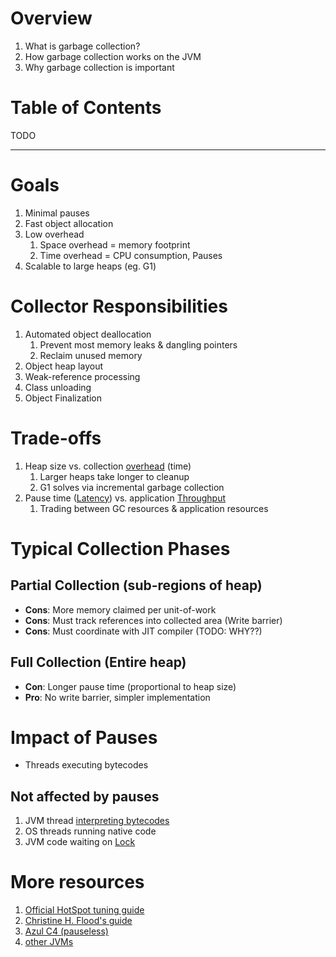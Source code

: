 # Overview
1. What is garbage collection?
1. How garbage collection works on the JVM
1. Why garbage collection is important


# Table of Contents
TODO

--------
# Goals
1. Minimal pauses
1. Fast object allocation
1. Low overhead
    1. Space overhead = memory footprint
    1. Time overhead = CPU consumption, Pauses
1. Scalable to large heaps (eg. G1)


# Collector Responsibilities
1. Automated object deallocation
    1. Prevent most memory leaks & dangling pointers
    1. Reclaim unused memory
1. Object heap layout
1. Weak-reference processing
1. Class unloading
1. Object Finalization


# Trade-offs
1. Heap size vs. collection [overhead](https://en.wikipedia.org/wiki/Overhead_(computing)) (time)
    1. Larger heaps take longer to cleanup
    1. G1 solves via incremental garbage collection
1. Pause time ([Latency](https://en.wikipedia.org/wiki/Latency_(engineering))) vs. application [Throughput](https://en.wikipedia.org/wiki/Throughput#:~:text=In%20general%20terms%2C%20throughput%20is,delivery%20over%20a%20communication%20channel.)
    1. Trading between GC resources & application resources


# Typical Collection Phases

## Partial Collection (sub-regions of heap)
- **Cons**: More memory claimed per unit-of-work
- **Cons**: Must track references into collected area (Write barrier)
- **Cons**: Must coordinate with JIT compiler (TODO: WHY??)

## Full Collection (Entire heap)
- **Con**: Longer pause time (proportional to heap size)
- **Pro**: No write barrier, simpler implementation


# Impact of Pauses
- Threads executing bytecodes

## Not affected by pauses
1. JVM thread [interpreting bytecodes](https://en.wikipedia.org/wiki/Java_bytecode)
1. OS threads running native code
1. JVM code waiting on [Lock](https://docs.oracle.com/en/java/javase/11/docs/api/java.base/java/util/concurrent/locks/Lock.html)


# More resources
1. [Official HotSpot tuning guide](https://docs.oracle.com/javase/9/gctuning/introduction-garbage-collection-tuning.htm#JSGCT-GUID-8A443184-7E07-4B71-9777-4F12947C8184)
1. [Christine H. Flood's guide](https://blogs.oracle.com/javamagazine/post/understanding-garbage-collectors)
1. [Azul C4 (pauseless)](https://www.azul.com/products/components/pgc/)
1. [other JVMs](https://docs.oracle.com/cd/E15289_01/JRSDK/garbage_collect.htm)
